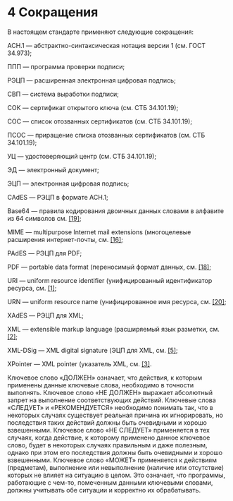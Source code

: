 # 4 <a name="Defs"></a>Сокращения

В настоящем стандарте применяют следующие сокращения:

АСН.1 — абстрактно-синтаксическая нотация версии 1 (см. ГОСТ 34.973);

ППП — программа проверки подписи;

РЭЦП — расширенная электронная цифровая подпись;

СВП — система выработки подписи;

СОК — сертификат открытого ключа (см. СТБ 34.101.19);

CОС — список отозванных сертификатов (см. СТБ 34.101.19);

ПСОС — приращение списка отозванных сертификатов (см. СТБ 34.101.19);

УЦ — удостоверяющий центр (см. СТБ 34.101.19);

ЭД — электронный документ;

ЭЦП — электронная цифровая подпись;

CAdES — РЭЦП в формате АСН.1;

Base64 — правила кодирования двоичных данных словами в алфавите из 64 
символов см. [[19]](99Biblio.md#BASE64);

MIME — multipurpose Internet mail extensions (многоцелевые расширения 
интернет-почты, см. [[16]](99Biblio.md#MIME); 

PAdES — РЭЦП для PDF;

PDF — portable data format (переносимый формат данных, см. [[18]](99Biblio.md#PDF);

URI — uniform resource identifier (унифицированный идентификатор ресурса, 
см. [[1]](99Biblio.md#URI); 

URN — uniform resource name (унифицированное имя ресурса, см. [[20]](99Biblio.md#URN); 

XAdES — РЭЦП для XML;

XML — extensible markup language (расширяемый язык разметки, см. [[2]](99Biblio.md#XML);

XML-DSig — XML digital signature (ЭЦП для XML, см. [[5]](99Biblio.md#XML-DSIG);

XPointer — XML pointer (указатель XML, см. [[3]](99Biblio.md#XPointer).

Ключевое слово «ДОЛЖЕН» означает, что действия, к которым применены
данные ключевые слова, необходимо в точности выполнять. Ключевое слово
«НЕ ДОЛЖЕН» выражает абсолютный запрет на выполнение соответствующих
действий. Ключевые слова «СЛЕДУЕТ» и «РЕКОМЕНДУЕТСЯ» необходимо понимать
так, что в некоторых случаях существует реальная причина их
игнорировать, но последствия таких действий должны быть очевидными и
хорошо взвешенными. Ключевое слово «НЕ СЛЕДУЕТ» применяется в тех
случаях, когда действие, к которому применено данное ключевое слово,
будет в некоторых случаях правильным и даже полезным, однако при этом
его последствия должны быть очевидными и хорошо взвешенными. Ключевое
слово «МОЖЕТ» применяется к действиям (предметам), выполнение или
невыполнение (наличие или отсутствие) которых не влияет на ситуацию в
целом. Это означает, что программы, работающие с чем-то, помеченным
данными ключевыми словами, должны учитывать обе ситуации и корректно их
обрабатывать.

